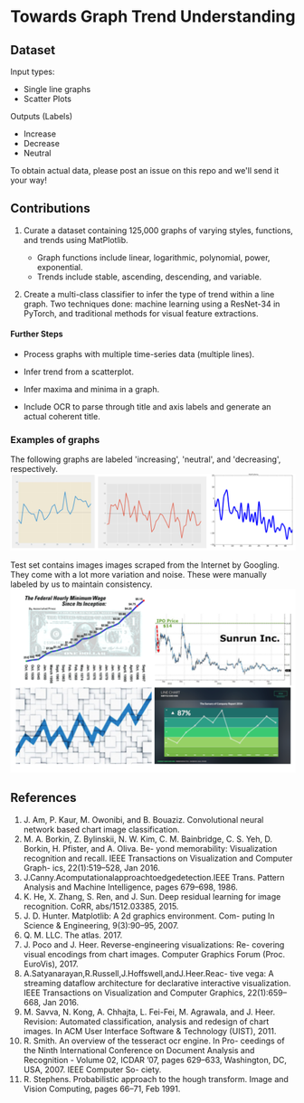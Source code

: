 # Towards Graph Trend Understanding


## Dataset

Input types:
* Single line graphs
* Scatter Plots

Outputs (Labels)
* Increase
* Decrease
* Neutral

To obtain actual data, please post an issue on this repo and we'll send it your way!

## Contributions

1. Curate a dataset containing 125,000 graphs of varying styles, functions, and trends using MatPlotlib.

   * Graph functions include linear, logarithmic, polynomial, power, exponential. 
   * Trends include stable, ascending, descending, and variable.

2. Create a multi-class classifier to infer the type of trend within a line graph. Two techniques done: machine learning using a ResNet-34 in PyTorch, and traditional methods for visual feature extractions.

#### Further Steps

* Process graphs with multiple time-series data (multiple lines).

* Infer trend from a scatterplot.

* Infer maxima and minima in a graph.

* Include OCR to parse through title and axis labels and generate an actual coherent title.

### Examples of graphs
The following graphs are labeled 'increasing', 'neutral', and 'decreasing', respectively.
![image](graphs.png)

Test set contains images images scraped from the Internet by Googling. They come with a lot more variation and noise. These were manually labeled by us to maintain consistency.
![image](test_graphs.png)

## References
1. J. Am, P. Kaur, M. Owonibi, and B. Bouaziz. Convolutional neural network based chart image classification.
2. M. A. Borkin, Z. Bylinskii, N. W. Kim, C. M. Bainbridge, C. S. Yeh, D. Borkin, H. Pfister, and A. Oliva. Be- yond memorability: Visualization recognition and recall. IEEE Transactions on Visualization and Computer Graph- ics, 22(1):519–528, Jan 2016.
3. J.Canny.Acomputationalapproachtoedgedetection.IEEE Trans. Pattern Analysis and Machine Intelligence, pages 679–698, 1986.
4. K. He, X. Zhang, S. Ren, and J. Sun. Deep residual learning for image recognition. CoRR, abs/1512.03385, 2015.
5. J. D. Hunter. Matplotlib: A 2d graphics environment. Com- puting In Science & Engineering, 9(3):90–95, 2007.
6. Q. M. LLC. The atlas. 2017.
7. J. Poco and J. Heer. Reverse-engineering visualizations: Re-
covering visual encodings from chart images. Computer
Graphics Forum (Proc. EuroVis), 2017.
8. A.Satyanarayan,R.Russell,J.Hoffswell,andJ.Heer.Reac-
tive vega: A streaming dataflow architecture for declarative interactive visualization. IEEE Transactions on Visualization and Computer Graphics, 22(1):659–668, Jan 2016.
9. M. Savva, N. Kong, A. Chhajta, L. Fei-Fei, M. Agrawala, and J. Heer. Revision: Automated classification, analysis and redesign of chart images. In ACM User Interface Software & Technology (UIST), 2011.
10. R. Smith. An overview of the tesseract ocr engine. In Pro- ceedings of the Ninth International Conference on Document Analysis and Recognition - Volume 02, ICDAR ’07, pages 629–633, Washington, DC, USA, 2007. IEEE Computer So- ciety.
11. R. Stephens. Probabilistic approach to the hough transform. Image and Vision Computing, pages 66–71, Feb 1991.
